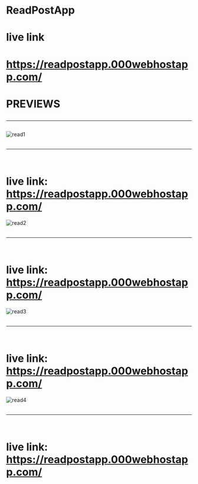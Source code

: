 # ReadPostApp

# live link
# https://readpostapp.000webhostapp.com/

# PREVIEWS <hr>
![read1](https://user-images.githubusercontent.com/58645797/97095740-c035bd80-160f-11eb-96bf-53215a3d1147.png)<br><br><hr><br>
# live link: https://readpostapp.000webhostapp.com/
![read2](https://user-images.githubusercontent.com/58645797/97095741-c2981780-160f-11eb-9810-dd6e288b6b24.png)<br><br><hr><br>
# live link: https://readpostapp.000webhostapp.com/
![read3](https://user-images.githubusercontent.com/58645797/97095742-c62b9e80-160f-11eb-8c3b-ff8f66904d0a.png)<br><br><hr><br>
# live link: https://readpostapp.000webhostapp.com/
![read4](https://user-images.githubusercontent.com/58645797/97095744-c7f56200-160f-11eb-9182-ff3bb264ffa9.png)<br><br><hr><br>
# live link: https://readpostapp.000webhostapp.com/
